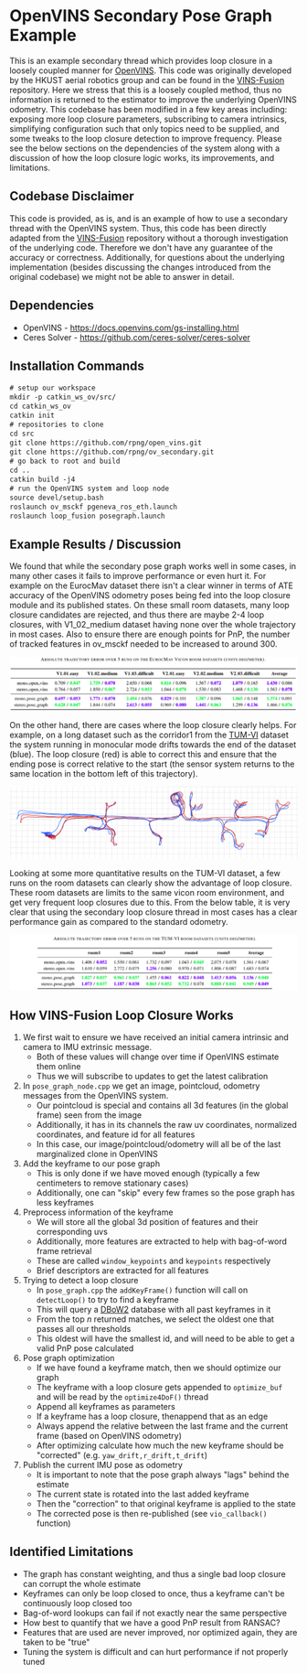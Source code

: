 # OpenVINS Secondary Pose Graph Example


This is an example secondary thread which provides loop closure in a loosely coupled manner for [OpenVINS](https://github.com/rpng/open_vins).
This code was originally developed by the HKUST aerial robotics group and can be found in the [VINS-Fusion](https://github.com/HKUST-Aerial-Robotics/VINS-Fusion) repository.
Here we stress that this is a loosely coupled method, thus no information is returned to the estimator to improve the underlying OpenVINS odometry.
This codebase has been modified in a few key areas including: exposing more loop closure parameters, subscribing to camera intrinsics, simplifying configuration such that only topics need to be supplied, and some tweaks to the loop closure detection to improve frequency.
Please see the below sections on the dependencies of the system along with a discussion of how the loop closure logic works, its improvements, and limitations.



## Codebase Disclaimer

This code is provided, as is, and is an example of how to use a secondary thread with the OpenVINS system.
Thus, this code has been directly adapted from the [VINS-Fusion](https://github.com/HKUST-Aerial-Robotics/VINS-Fusion) repository without a thorough investigation of the underlying code.
Therefore we don't have any guarantee of the accuracy or correctness.
Additionally, for questions about the underlying implementation (besides discussing the changes introduced from the original codebase) we might not be able to answer in detail.



## Dependencies

* OpenVINS - https://docs.openvins.com/gs-installing.html
* Ceres Solver - https://github.com/ceres-solver/ceres-solver



## Installation Commands


```
# setup our workspace
mkdir -p catkin_ws_ov/src/
cd catkin_ws_ov
catkin init
# repositories to clone
cd src
git clone https://github.com/rpng/open_vins.git
git clone https://github.com/rpng/ov_secondary.git
# go back to root and build
cd ..
catkin build -j4
# run the OpenVINS system and loop node
source devel/setup.bash
roslaunch ov_msckf pgeneva_ros_eth.launch
roslaunch loop_fusion posegraph.launch
```



## Example Results / Discussion

We found that while the secondary pose graph works well in some cases, in many other cases it fails to improve performance or even hurt it.
For example on the EurocMav dataset there isn't a clear winner in terms of ATE accuracy of the OpenVINS odometry poses being fed into the loop closure module and its published states.
On these small room datasets, many loop closure candidates are rejected, and thus there are maybe 2-4 loop closures, with V1\_02\_medium dataset having none over the whole trajectory in most cases.
Also to ensure there are enough points for PnP, the number of tracked features in ov\_msckf needed to be increased to around 300.

![ate eth example](data/ate_eth.png)


On the other hand, there are cases where the loop closure clearly helps.
For example, on a long dataset such as the corridor1 from the [TUM-VI](https://vision.in.tum.de/data/datasets/visual-inertial-dataset) dataset the system running in monocular mode drifts towards the end of the dataset (blue).
The loop closure (red) is able to correct this and ensure that the ending pose is correct relative to the start (the sensor system returns to the same location in the bottom left of this trajectory).

![tum example](data/tum_example.png)


Looking at some more quantitative results on the TUM-VI dataset, a few runs on the room datasets can clearly show the advantage of loop closure.
These room datasets are limits to the same vicon room environment, and get very frequent loop closures due to this.
From the below table, it is very clear that using the secondary loop closure thread in most cases has a clear performance gain as compared to the standard odometry.

![ate tumvi example](data/ate_tumvi.png)



## How VINS-Fusion Loop Closure Works


1. We first wait to ensure we have received an initial camera intrinsic and camera to IMU extrinsic message.
	- Both of these values will change over time if OpenVINS estimate them online
	- Thus we will subscribe to updates to get the latest calibration
2. In `pose_graph_node.cpp` we get an image, pointcloud, odometry messages from the OpenVINS system.
	- Our pointcloud is special and contains all 3d features (in the global frame) seen from the image
	- Additionally, it has in its channels the raw uv coordinates, normalized coordinates, and feature id for all features
	- In this case, our image/pointcloud/odometry will all be of the last marginalized clone in OpenVINS
3. Add the keyframe to our pose graph
	- This is only done if we have moved enough (typically a few centimeters to remove stationary cases)
	- Additionally, one can "skip" every few frames so the pose graph has less keyframes
4. Preprocess information of the keyframe
	- We will store all the global 3d position of features and their corresponding uvs
	- Additionally, more features are extracted to help with bag-of-word frame retrieval
	- These are called `window_keypoints` and `keypoints` respectively
	- Brief descriptors are extracted for all features
5. Trying to detect a loop closure
	- In `pose_graph.cpp` the `addKeyFrame()` function will call on `detectLoop()` to try to find a keyframe
	- This will query a [DBoW2](https://github.com/dorian3d/DBoW2) database with all past keyframes in it
	- From the top *n* returned matches, we select the oldest one that passes all our thresholds
	- This oldest will have the smallest id, and will need to be able to get a valid PnP pose calculated
6. Pose graph optimization
	- If we have found a keyframe match, then we should optimize our graph
	- The keyframe with a loop closure gets appended to `optimize_buf` and will be read by the `optimize4DoF()` thread
	- Append all keyframes as parameters
	- If a keyframe has a loop closure, thenappend that as an edge
	- Always append the relative between the last frame and the current frame (based on OpenVINS odometry)
	- After optimizing calculate how much the new keyframe should be "corrected" (e.g. `yaw_drift,r_drift,t_drift`)
7. Publish the current IMU pose as odometry
	- It is important to note that the pose graph always "lags" behind the estimate
	- The current state is rotated into the last added keyframe
	- Then the "correction" to that original keyframe is applied to the state
	- The corrected pose is then re-published (see `vio_callback()` function)



## Identified Limitations

* The graph has constant weighting, and thus a single bad loop closure can corrupt the whole estimate
* Keyframes can only be loop closed to once, thus a keyframe can't be continuously loop closed too
* Bag-of-word lookups can fail if not exactly near the same perspective
* How best to quantify that we have a good PnP result from RANSAC?
* Features that are used are never improved, nor optimized again, they are taken to be "true"
* Tuning the system is difficult and can hurt performance if not properly tuned


